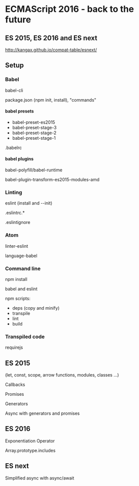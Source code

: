 # ECMAScript 2016 - back to the future

## ES 2015, ES 2016 and ES next
http://kangax.github.io/compat-table/esnext/

## Setup
### Babel
babel-cli

package.json (npm init, install), "commands"

#### babel presets
* babel-preset-es2015
* babel-preset-stage-3
* babel-preset-stage-2
* babel-preset-stage-1

.babelrc

#### babel plugins
babel-polyfill/babel-runtime

babel-plugin-transform-es2015-modules-amd

### Linting
eslint (install and --init)

.eslintrc.*

.eslintignore

### Atom
linter-eslint

language-babel

### Command line
npm install

babel and eslint

npm scripts:
* deps (copy and minify)
* transpile
* lint
* build

### Transpiled code
requirejs


## ES 2015
(let, const, scope, arrow functions, modules, classes ...)

Callbacks

Promises

Generators

Async with generators and promises

## ES 2016
Exponentiation Operator

Array.prototype.includes


## ES next
Simplified async with async/await
